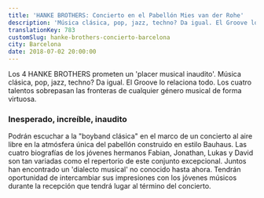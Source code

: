 ```yaml
---
title: 'HANKE BROTHERS: Concierto en el Pabellón Mies van der Rohe'
description: 'Música clásica, pop, jazz, techno? Da igual. El Groove lo relaciona todo. '
translationKey: 783
customSlug: hanke-brothers-concierto-barcelona
city: Barcelona
date: 2018-07-02 20:00:00
---
```


Los 4 HANKE BROTHERS prometen un 'placer musical inaudito'. Música clásica, pop, jazz, techno? Da igual. El Groove lo relaciona todo. Los cuatro talentos sobrepasan las fronteras de cualquier género musical de forma virtuosa. <h3>Inesperado, increíble, inaudito</h3> Podrán escuchar a la "boyband clásica" en el marco de un concierto al aire libre en la atmósfera única del pabellón construido en estilo Bauhaus. Las cuatro biografías de los jóvenes hermanos Fabian, Jonathan, Lukas y David son tan variadas como el repertorio de este conjunto excepcional. Juntos han encontrado un 'dialecto musical' no conocido hasta ahora. Tendrán oportunidad de intercambiar sus impresiones con los jóvenes músicos durante la recepción que tendrá lugar al término del concierto.
